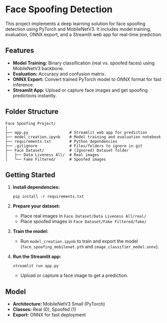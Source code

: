 # Face Spoofing Detection

This project implements a deep learning solution for face spoofing detection using PyTorch and MobileNetV3. It includes model training, evaluation, ONNX export, and a Streamlit web app for real-time prediction.

## Features

- **Model Training:** Binary classification (real vs. spoofed faces) using MobileNetV3 backbone.
- **Evaluation:** Accuracy and confusion matrix.
- **ONNX Export:** Convert trained PyTorch model to ONNX format for fast inference.
- **Streamlit App:** Upload or capture face images and get spoofing predictions instantly.

## Folder Structure

```
Face Spoofing Project/
│
├── app.py                  # Streamlit web app for prediction
├── model_creation.ipynb    # Model training and evaluation notebook
├── requirements.txt        # Python dependencies
├── .gitignore              # Files/folders to ignore in git
├── Face Dataset/           # (Ignored) Dataset folder
│   ├── Data Liveness All/  # Real images
│   └── Fake Filtered/      # Spoofed images
```

## Getting Started

1. **Install dependencies:**
   ```
   pip install -r requirements.txt
   ```

2. **Prepare your dataset:**
   - Place real images in `Face Dataset/Data Liveness All/real/`
   - Place spoofed images in `Face Dataset/Fake Filtered/fake/`

3. **Train the model:**
   - Run `model_creation.ipynb` to train and export the model (`face_spoofing_mobilenet.pth` and `image_classifier_model.onnx`).

4. **Run the Streamlit app:**
   ```
   streamlit run app.py
   ```
   - Upload or capture a face image to get a prediction.

## Model

- **Architecture:** MobileNetV3 Small (PyTorch)
- **Classes:** Real (0), Spoofed (1)
- **Export:** ONNX for fast deployment
